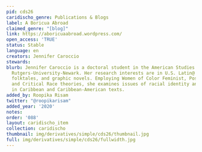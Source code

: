 ```yaml
---
pid: cds26
caridischo_genre: Publications & Blogs
label: A Boricua Abroad
claimed_genre: "[blog]"
link: https://aboricuaabroad.wordpress.com/
open_access: 'TRUE'
status: Stable
language: en
creators: Jennifer Caroccio
stewards: 
blurb: Jennifer Caroccio is a doctoral student in the American Studies Program at
  Rutgers-University-Newark. Her research interests are in U.S. Latin@ culture & literature,
  folktales, and graphic novels. Employing Women of Color Feminist, Postcolonial,
  and Critical Race theories, she examines issues of racial identity and misogyny
  in Caribbean and Caribbean-American texts.
added_by: Roopika Risam
twitter: "@roopikarisam"
added_year: '2020'
notes: 
order: '088'
layout: caridischo_item
collection: caridischo
thumbnail: img/derivatives/simple/cds26/thumbnail.jpg
full: img/derivatives/simple/cds26/fullwidth.jpg
---
```

